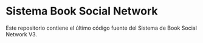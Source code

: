 # Sistema Book Social Network
Este repositorio contiene el último código fuente del Sistema de Book Social Network V3.